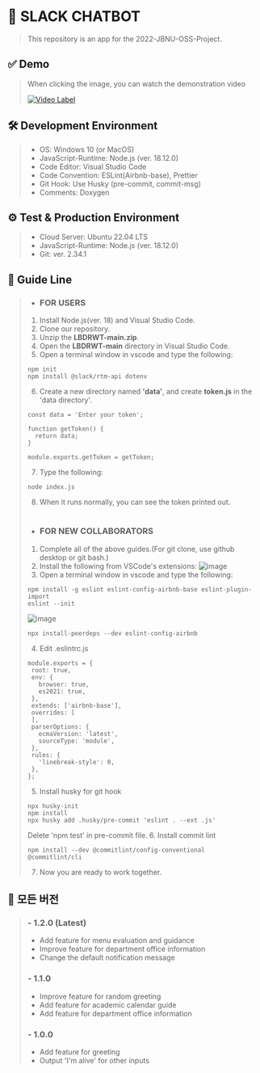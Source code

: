 # 🚩 SLACK CHATBOT
> This repository is an app for the 2022-JBNU-OSS-Project.
>
## ✅ Demo
> When clicking the image, you can watch the demonstration video
>
> [![Video Label](http://img.youtube.com/vi/VmyVv6OCSCE/0.jpg)](https://youtu.be/VmyVv6OCSCE)
## 🛠 Development Environment
> - OS: Windows 10 (or MacOS)
> - JavaScript-Runtime: Node.js (ver. 18.12.0)
> - Code Editor: Visual Studio Code
> - Code Convention: ESLint(Airbnb-base), Prettier
> - Git Hook: Use Husky (pre-commit, commit-msg)
> - Comments: Doxygen
>
## ⚙ Test & Production Environment
> - Cloud Server: Ubuntu 22.04 LTS
> - JavaScript-Runtime: Node.js (ver. 18.12.0)
> - Git: ver. 2.34.1
>
## 📕 Guide Line
> - ### FOR USERS
> 1. Install Node.js(ver. 18) and Visual Studio Code.
> 2. Clone our repository.
> 3. Unzip the **LBDRWT-main.zip**.
> 4. Open the **LBDRWT-main** directory in Visual Studio Code.
> 5. Open a terminal window in vscode and type the following:
> ```
> npm init
> npm install @slack/rtm-api dotenv
> ```
> 6. Create a new directory named **'data'**, and create **token.js** in the 'data directory'.
> ```
> const data = 'Enter your token';
> 
> function getToken() {
>   return data;
> }
> 
> module.exports.getToken = getToken;
> 
> ```
> 7. Type the following:
> ```
> node index.js
> ```
> 8. When it runs normally, you can see the token printed out.
> #
> - ### FOR NEW COLLABORATORS
> 1. Complete all of the above guides.(For git clone, use github desktop or git bash.)
> 2. Install the following from VSCode's extensions:
> ![image](https://user-images.githubusercontent.com/61104736/206609028-55d060e1-ce5f-4c2a-ab4e-65753538cf2e.png)
> 3. Open a terminal window in vscode and type the following:
> ```
> npm install -g eslint eslint-config-airbnb-base eslint-plugin-import
> eslint --init
> ```
> ![image](https://user-images.githubusercontent.com/61104736/206612844-dc05321e-d241-4171-b52c-8c313906cc52.png)
> ```
> npx install-peerdeps --dev eslint-config-airbnb
> ```
> 4. Edit .eslintrc.js
> ```
> module.exports = {
>  root: true,
>  env: {
>    browser: true,
>    es2021: true,
>  },
>  extends: ['airbnb-base'],
>  overrides: [
>  ],
>  parserOptions: {
>    ecmaVersion: 'latest',
>    sourceType: 'module',
>  },
>  rules: {
>    'linebreak-style': 0,
>  },
>};
> ```
> 5. Install husky for git hook
> ```
> npx husky-init
> npm install
> npx husky add .husky/pre-commit 'eslint . --ext .js'
> ```
> Delete 'npm test' in pre-commit file.
> 6. Install commit lint
> ```
> npm install --dev @commitlint/config-conventional @commitlint/cli
> ```
> 7. Now you are ready to work together.
## 🌈 모든 버전
> ### - 1.2.0 (Latest)
> - Add feature for menu evaluation and guidance
> - Improve feature for department office information
> - Change the default notification message 
> ### - 1.1.0
> - Improve feature for random greeting
> - Add feature for academic calendar guide
> - Add feature for department office information
> ### - 1.0.0
> - Add feature for greeting
> - Output 'I'm alive' for other inputs
>
#
